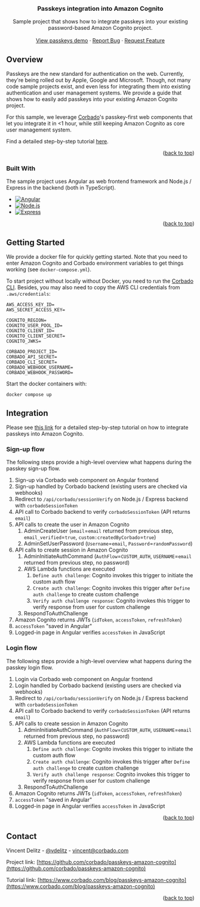 <a name="readme-top"></a>

<!-- PROJECT LOGO -->
<br />
<div align="center">
  <h3 align="center">Passkeys integration into Amazon Cognito</h3>

  <p align="center">
    Sample project that shows how to integrate passkeys into your existing password-based Amazon Cognito project.
    <br />
    <br />
    <a href="https://passkeys.eu">View passkeys demo</a>
    ·
    <a href="https://github.com/corbado/passkeys-amazon-cognito/issues">Report Bug</a>
    ·
    <a href="https://github.com/corbado/passkeys-amazon-cognito/issues">Request Feature</a>
  </p>
</div>



<!-- ABOUT THE PROJECT -->
## Overview

<!-- [![Product Name Screen Shot][product-screenshot]](https://example.com) -->

Passkeys are the new standard for authentication on the web. Currently, they're being rolled out by Apple, Google and Microsoft. Though, not many code
sample projects exist, and even less for integrating them into existing authentication and user management systems. We provide a guide that shows how to easily add
passkeys into your existing Amazon Cognito project.

For this sample, we leverage [Corbado](https://www.corbado.com)'s passkey-first web components that let you integrate it in <1 hour, while still keeping Amazon Cognito as core user management system.

Find a detailed step-by-step tutorial [here](https://www.corbado.com/blog/passkeys-amazon-cognito).

<p align="right">(<a href="#readme-top">back to top</a>)</p>



### Built With

The sample project uses Angular as web frontend framework and Node.js / Express in the backend (both in TypeScript).

* [![Angular][Angular.io]][Angular-url]
* [![Node.js][Nodejs.org]][Nodejs-url]
* [![Express][Expressjs.com]][Express-url]

<p align="right">(<a href="#readme-top">back to top</a>)</p>


<!-- GETTING STARTED -->
## Getting Started

We provide a docker file for quickly getting started. Note that you need to enter Amazon Cognito and Corbado environment variables to get things working (see `docker-compose.yml`). 

To start project without locally without Docker, you need to run the [Corbado CLI](https://docs.corbado.com/helpful-guides/corbado-cli). Besides, you may also need to copy the AWS CLI credentials from `.aws/credentials`:

```
AWS_ACCESS_KEY_ID=
AWS_SECRET_ACCESS_KEY=

COGNITO_REGION=
COGNITO_USER_POOL_ID=
COGNITO_CLIENT_ID=
COGNITO_CLIENT_SECRET=
COGNITO_JWKS=

CORBADO_PROJECT_ID=
CORBADO_API_SECRET=
CORBADO_CLI_SECRET=
CORBADO_WEBHOOK_USERNAME=
CORBADO_WEBHOOK_PASSWORD=
```

Start the docker containers with:

```
docker compose up
```

## Integration

Please see [this link](https://www.corbado.com/blog/passkeys-amazon-cognito) for a detailed step-by-step tutorial on how to integrate passkeys into Amazon Cognito.

### Sign-up flow
The following steps provide a high-level overview what happens during the passkey sign-up flow.

1. Sign-up via Corbado web component on Angular frontend
2. Sign-up handled by Corbado backend (existing users are checked via webhooks)
4. Redirect to `/api/corbado/sessionVerify` on Node.js / Express backend with `corbadoSessionToken`
5. API call to Corbado backend to verify `corbadoSessionToken` (API returns `email`)
6. API calls to create the user in Amazon Cognito
    1. AdminCreateUser (`email`=`email` returned from previous step, `email_verified`=`true`, `custom:createdByCorbado`=`true`)
    2. AdminSetUserPassword (`Username`=`email`, `Password`=`randomPassword`)
7. API calls to create session in Amazon Cognito
    1. AdminInitiateAuthCommand (`AuthFlow`=`CUSTOM_AUTH`, `USERNAME`=`email` returned from previous step, no password)
    2. AWS Lambda functions are executed
        1. `Define auth challenge`: Cognito invokes this trigger to initiate the custom auth flow
        2. `Create auth challenge`: Cognito invokes this trigger after `Define auth challenge` to create custom challenge
        3. `Verify auth challenge response`: Cognito invokes this trigger to verify response from user for custom challenge
    3. RespondToAuthChallenge
8. Amazon Cognito returns JWTs (`idToken`, `accessToken`, `refreshToken`)
9. `accessToken` "saved in Angular"
10. Logged-in page in Angular verifies `accessToken` in JavaScript

### Login flow
The following steps provide a high-level overview what happens during the passkey login flow.

1. Login via Corbado web component on Angular frontend
2. Login handled by Corbado backend (existing users are checked via webhooks)
3. Redirect to `/api/corbado/sessionVerify` on Node.js / Express backend with `corbadoSessionToken`
4. API call to Corbado backend to verify `corbadoSessionToken` (API returns `email`)
5. API calls to create session in Amazon Cognito
    1. AdminInitiateAuthCommand (`AuthFlow`=`CUSTOM_AUTH`, `USERNAME`=`email` returned from previous step, no password)
    2. AWS Lambda functions are executed
        1. `Define auth challenge`: Cognito invokes this trigger to initiate the custom auth flow
        2. `Create auth challenge`: Cognito invokes this trigger after `Define auth challenge` to create custom challenge
        3. `Verify auth challenge response`: Cognito invokes this trigger to verify response from user for custom challenge
    3. RespondToAuthChallenge
6. Amazon Cognito returns JWTs (`idToken`, `accessToken`, `refreshToken`)
7. `accessToken` "saved in Angular"
8. Logged-in page in Angular verifies `accessToken` in JavaScript

<p align="right">(<a href="#readme-top">back to top</a>)</p>


<!-- CONTACT -->
## Contact

Vincent Delitz - [@vdelitz](https://twitter.com/vdelitz) - vincent@corbado.com

Project link: [https://github.com/corbado/passkeys-amazon-cognito](https://github.com/corbado/passkeys-amazon-cognito)

Tutorial link: [https://www.corbado.com/blog/passkeys-amazon-cognito](https://www.corbado.com/blog/passkeys-amazon-cognito)

<p align="right">(<a href="#readme-top">back to top</a>)</p>


<!-- MARKDOWN LINKS & IMAGES -->

[product-screenshot]: images/screenshot.png
[Angular.io]: https://img.shields.io/badge/Angular-DD0031?style=for-the-badge&logo=angular&logoColor=white
[Angular-url]: https://angular.io/

[Nodejs-url]: https://nodejs.org/
[Nodejs.org]: https://img.shields.io/badge/Node.js-339933?style=for-the-badge&logo=node.js&logoColor=white

[Express-url]: https://expressjs.com/
[Expressjs.com]: https://img.shields.io/badge/Express-AEAEAE?style=for-the-badge&logo=express&logoColor=white

